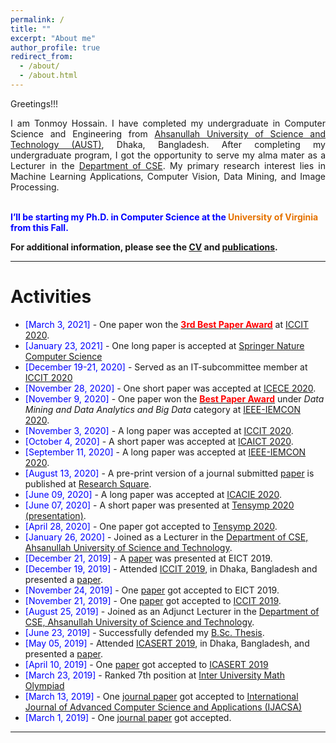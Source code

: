 ```yaml
---
permalink: /
title: ""
excerpt: "About me"
author_profile: true
redirect_from: 
  - /about/
  - /about.html
---
```


Greetings!!!

<div style="text-align: justify"> 

I am Tonmoy Hossain. I have completed my undergraduate in Computer Science and Engineering from <a href="http://aust.edu/">Ahsanullah University of Science and Technology (AUST)</a>, Dhaka, Bangladesh. After completing my undergraduate program, I got the opportunity to serve my alma mater as a Lecturer in the <a href="http://aust.edu/cse/index.htm">Department of CSE</a>. My primary research interest lies in Machine Learning Applications, Computer Vision, Data Mining, and Image Processing.<br /><br /></div>

<span style="color:Blue"> <b> I’ll be starting my Ph.D. in Computer Science at the </b> </span> <span style="color:#E57200"> <b> University of Virginia </b></span> <span style="color:Blue"> <b> from this Fall. </b>  </span><br />


**For additional information, please see the [CV](https://tonmoy-hossain.github.io/cv/) and [publications](https://tonmoy-hossain.github.io/publications/).**

-----------


# Activities 

* <span style="color:Blue"> [March 3, 2021] </span> - One paper won the [<span style ="color:Red">**3rd Best Paper Award**</span>](https://tonmoy-hossain.github.io/files/ICCIT-Best-Paper.pdf) at [ICCIT 2020](http://iccit.org.bd/2020/).
* <span style="color:Blue"> [January 23, 2021] </span> - One long paper is accepted at [Springer Nature Computer Science](https://link.springer.com/article/10.1007/s42979-021-00487-x?wt_mc=Internal.Event.1.SEM.ArticleAuthorIncrementalIssue&utm_source=ArticleAuthorIncrementalIssue&utm_medium=email&utm_content=AA_en_06082018&ArticleAuthorIncrementalIssue_20210302)
* <span style="color:Blue"> [December 19-21, 2020] </span> - Served as an IT-subcommittee member at [ICCIT 2020](http://iccit.org.bd/2020/)
* <span style="color:Blue"> [November 28, 2020] </span> - One short paper was accepted at [ICECE 2020](http://icece.buet.ac.bd/2020/).  
* <span style="color:Blue"> [November 9, 2020] </span> - One paper won the [<span style ="color:Red">**Best Paper Award**</span>](https://tonmoy-hossain.github.io/files/Best_Paper_Award.png) under <i>Data Mining and Data Analytics and Big Data</i> category at [IEEE-IEMCON 2020](https://ieee-iemcon.org/).
* <span style="color:Blue"> [November 3, 2020] </span> - A long paper was accepted at [ICCIT 2020](http://iccit.org.bd/2020/).
* <span style="color:Blue"> [October 4, 2020] </span> - A short paper was accepted at [ICAICT 2020](http://icaict.uiu.ac.bd/).
* <span style="color:Blue"> [September 11, 2020] </span> - A long paper was accepted at [IEEE-IEMCON 2020](https://ieee-iemcon.org/).
* <span style="color:Blue"> [August 13, 2020] </span> - A pre-print version of a journal submitted [paper](https://assets.researchsquare.com/files/rs-56285/v1_stamped.pdf) is published at [Research Square](https://www.researchsquare.com/article/rs-56285/v1).
* <span style="color:Blue"> [June 09, 2020] </span> - A long paper was accepted at [ICACIE 2020](https://www.icacie.com/2020/).
* <span style="color:Blue"> [June 07, 2020] </span> - A short paper was presented at [Tensymp 2020](http://tensymp2020.com/) [(presentation)](https://tonmoy-hossain.github.io/files/tensymp_presentation.pdf).
* <span style="color:Blue"> [April 28, 2020] </span> - One paper got accepted to [Tensymp 2020](http://tensymp2020.com/).
* <span style="color:Blue"> [January 26, 2020] </span> - Joined as a Lecturer in the [Department of CSE, Ahsanullah University of Science and Technology](http://aust.edu/).
* <span style="color:Blue"> [December 21, 2019] </span> - A [paper](https://ieeexplore.ieee.org/document/9068847) was presented at EICT 2019.
* <span style="color:Blue"> [December 19, 2019] </span> - Attended [ICCIT 2019](http://iccit.org.bd/2019/), in Dhaka, Bangladesh and presented a [paper](https://ieeexplore.ieee.org/document/9038609). 
* <span style="color:Blue"> [November 24, 2019] </span> - One [paper](https://ieeexplore.ieee.org/document/9068847) got accepted to EICT 2019.
* <span style="color:Blue"> [November 21, 2019] </span> - One [paper](https://ieeexplore.ieee.org/document/9038609) got accepted to [ICCIT 2019](http://iccit.org.bd/2019/).
* <span style="color:Blue"> [August 25, 2019] </span> - Joined as an Adjunct Lecturer in the [Department of CSE, Ahsanullah University of Science and Technology](http://aust.edu/).
* <span style="color:Blue"> [June 23, 2019]  </span> - Successfully defended my [B.Sc. Thesis](https://tonmoy-hossain.github.io/files/Hossain_Tonmoy_B.Sc._Thesis.pdf). 
* <span style="color:Blue"> [May 05, 2019] </span> - Attended [ICASERT 2019](http://home.ewubd.edu/events/1st-international-conference-on-advances-in-science-engineering-and-robotics-technology-icasert-2019/), in Dhaka, Bangladesh, and presented a [paper](https://ieeexplore.ieee.org/document/8934561).  
* <span style="color:Blue"> [April 10, 2019] </span> - One [paper](https://ieeexplore.ieee.org/document/8934561) got accepted to [ICASERT 2019](http://home.ewubd.edu/events/1st-international-conference-on-advances-in-science-engineering-and-robotics-technology-icasert-2019/)
* <span style="color:Blue"> [March 23, 2019] </span> - Ranked 7th position at [Inter University Math Olympiad](http://tonmoy-hossain.github.io/files/Math_Olympiad.pdf)
* <span style="color:Blue"> [March 13, 2019] </span> - One [journal paper](https://thesai.org/Downloads/Volume10No3/Paper_68-A_Gender_Neutral_Approach_to_Detect_Early_Alzheimers_Disease.pdf) got accepted to [International Journal of Advanced Computer Science and Applications (IJACSA)](https://thesai.org/Publications/IJACSA/)
* <span style="color:Blue"> [March 1, 2019] </span> - One [journal paper](https://www.ijser.org/researchpaper/Brain-Tumor-Segmentation-Techniques-on-Medical-Images-A-Review.pdf) got accepted.

-----------



